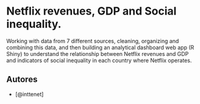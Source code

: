 # Netflix revenues, GDP and Social inequality.
Working with data from 7 different sources, cleaning, organizing and combining this data, and then building an analytical dashboard web app (R Shiny) to understand the relationship between Netflix revenues and GDP and indicators of social inequality in each country where Netflix operates.

## Autores
- [@inttenet]
